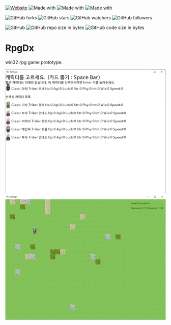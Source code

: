 [![Website](https://img.shields.io/website-up-down-green-red/http/shields.io.svg?label=elky-essay)](https://elky84.github.io)
![Made with](https://img.shields.io/badge/made%20with-C++-yellowgreen.svg)
![Made with](https://img.shields.io/badge/made%20with-boost-orange.svg)
![Made with](https://img.shields.io/badge/made%20with-DirectX-green.svg)

![GitHub forks](https://img.shields.io/github/forks/elky84/rpg-holic.svg?style=social&label=Fork)
![GitHub stars](https://img.shields.io/github/stars/elky84/rpg-holic.svg?style=social&label=Stars)
![GitHub watchers](https://img.shields.io/github/watchers/elky84/rpg-holic.svg?style=social&label=Watch)
![GitHub followers](https://img.shields.io/github/followers/elky84.svg?style=social&label=Follow)

![GitHub](https://img.shields.io/github/license/mashape/apistatus.svg)
![GitHub repo size in bytes](https://img.shields.io/github/repo-size/elky84/rpg-holic.svg)
![GitHub code size in bytes](https://img.shields.io/github/languages/code-size/elky84/rpg-holic.svg)

# RpgDx
win32 rpg game prototype.

![rpg_holic_01](./rpg_holic_01.png)
![rpg_holic_02](./rpg_holic_02.png)
